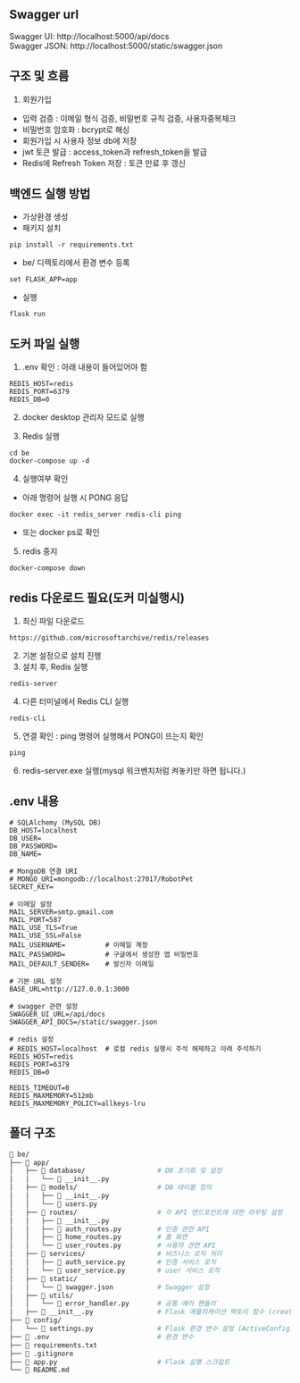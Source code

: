 ## Swagger url
Swagger UI: http://localhost:5000/api/docs  
Swagger JSON: http://localhost:5000/static/swagger.json  

## 구조 및 흐름
1. 회원가입
- 입력 검증 : 이메일 형식 검증, 비밀번호 규칙 검증, 사용자중복체크
- 비밀번호 암호화 : bcrypt로 해싱
- 회원가입 시 사용자 정보 db에 저장
- jwt 토큰 발급 : access_token과 refresh_token을 발급
- Redis에 Refresh Token 저장 : 토큰 만료 후 갱신

## 백엔드 실행 방법
- 가상환경 생성
- 패키지 설치
```
pip install -r requirements.txt

```
- be/ 디렉토리에서 환경 변수 등록
```
set FLASK_APP=app
```
- 실행
```
flask run
```

## 도커 파일 실행
1. .env 확인 : 아래 내용이 들어있어야 함
```
REDIS_HOST=redis  
REDIS_PORT=6379
REDIS_DB=0
```

2. docker desktop 관리자 모드로 실행

3. Redis 실행
```
cd be
docker-compose up -d
```

4. 실행여부 확인
- 아래 명령어 실행 시 PONG 응답
```
docker exec -it redis_server redis-cli ping
```
- 또는 docker ps로 확인

5. redis 중지
```
docker-compose down
```

## redis 다운로드 필요(도커 미실행시)
1. 최신 파일 다운로드
```
https://github.com/microsoftarchive/redis/releases
```
2. 기본 설정으로 설치 진행
3. 설치 후, Redis 실행
```
redis-server
```
4. 다른 터미널에서 Redis CLI 실행
```
redis-cli
```
5. 연결 확인 : ping 명령어 실행해서 PONG이 뜨는지 확인
```
ping
```
6. redis-server.exe 실행(mysql 워크벤치처럼 켜놓키만 하면 됩니다.)


## .env 내용
```
# SQLAlchemy (MySQL DB)
DB_HOST=localhost
DB_USER=
DB_PASSWORD=
DB_NAME=

# MongoDB 연결 URI
# MONGO_URI=mongodb://localhost:27017/RobotPet
SECRET_KEY=

# 이메일 설정
MAIL_SERVER=smtp.gmail.com
MAIL_PORT=587
MAIL_USE_TLS=True
MAIL_USE_SSL=False
MAIL_USERNAME=          # 이메일 계정
MAIL_PASSWORD=          # 구글에서 생성한 앱 비밀번호
MAIL_DEFAULT_SENDER=    # 발신자 이메일

# 기본 URL 설정
BASE_URL=http://127.0.0.1:3000

# swagger 관련 설정
SWAGGER_UI_URL=/api/docs
SWAGGER_API_DOCS=/static/swagger.json

# redis 설정
# REDIS_HOST=localhost  # 로컬 redis 실행시 주석 해제하고 아래 주석하기
REDIS_HOST=redis        
REDIS_PORT=6379
REDIS_DB=0

REDIS_TIMEOUT=0         
REDIS_MAXMEMORY=512mb 
REDIS_MAXMEMORY_POLICY=allkeys-lru 
```
  
## 폴더 구조
```bash
📂 be/
├── 📂 app/
│   ├── 📂 database/                  # DB 초기화 및 설정
│   │   └── 📄 __init__.py
│   ├── 📂 models/                    # DB 테이블 정의
│   │   ├── 📄 __init__.py
│   │   └── 📄 users.py
│   ├── 📂 routes/                    # 각 API 엔드포인트에 대한 라우팅 설정
│   │   ├── 📄 __init__.py
│   │   ├── 📄 auth_routes.py         # 인증 관련 API 
│   │   ├── 📄 home_routes.py         # 홈 화면
│   │   └── 📄 user_routes.py         # 사용자 관련 API
│   ├── 📂 services/                  # 비즈니스 로직 처리   
│   │   ├── 📄 auth_service.py        # 인증 서비스 로직
│   │   └── 📄 user_service.py        # user 서비스 로직
│   ├── 📂 static/                
│   │   └── 📄 swagger.json           # Swagger 설정
│   ├── 📂 utils/                  
│   │   └── 📄 error_handler.py       # 공통 에러 핸들러
│   ├── 📄 __init__.py                # Flask 애플리케이션 팩토리 함수 (create_app)
├── 📂 config/                     
│   └── 📄 settings.py                # Flask 환경 변수 설정 (ActiveConfig)
├── 📄 .env                           # 환경 변수
├── 📄 requirements.txt               
├── 📄 .gitignore                     
├── 📄 app.py                         # Flask 실행 스크립트
└── 📄 README.md                      
```
